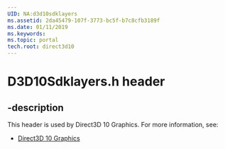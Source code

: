 ```yaml
---
UID: NA:d3d10sdklayers
ms.assetid: 2da45479-107f-3773-bc5f-b7c8cfb3189f
ms.date: 01/11/2019
ms.keywords: 
ms.topic: portal
tech.root: direct3d10
---
```


# D3D10Sdklayers.h header


## -description


This header is used by Direct3D 10 Graphics. For more information, see:

- [Direct3D 10 Graphics](../_direct3d10/index.md)

